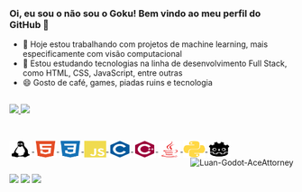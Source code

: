 ### Oi, eu sou o não sou o Goku! Bem vindo ao meu perfil do GitHub 👋

- 🔭 Hoje estou trabalhando com projetos de machine learning, mais especificamente com visão computacional
- 🌱 Estou estudando tecnologias na linha de desenvolvimento Full Stack, como HTML, CSS, JavaScript, entre outras
- 😄 Gosto de café, games, piadas ruins e tecnologia
##
<div>
  <a href="https://github.com/luanGoncas">
    <img height="180em" src="https://github-readme-stats.vercel.app/api?username=luanGoncas&show_icons=true&theme=tokyonight&include_all_commits=true&count_private=true"/>
    <img height="180em" src="https://github-readme-stats.vercel.app/api/top-langs/?username=luanGoncas&layout=compact&langs_count=16&theme=tokyonight"/>
</div>
  
##
<div style="display: inline_block"><br>
  <img align="center" alt="Luan-Linux" height="30" width="40" src="https://raw.githubusercontent.com/devicons/devicon/master/icons/linux/linux-plain.svg">
  <img align="center" alt="Luan-HTML" height="30" width="40" src="https://raw.githubusercontent.com/devicons/devicon/master/icons/html5/html5-plain.svg">
  <img align="center" alt="Luan-CSS" height="30" width="40" src="https://raw.githubusercontent.com/devicons/devicon/master/icons/css3/css3-plain.svg">
  <img align="center" alt="Luan-Js" height="30" width="40" src="https://raw.githubusercontent.com/devicons/devicon/master/icons/javascript/javascript-plain.svg">
  <img align="center" alt="Luan-C" height="30" width="40" src="https://raw.githubusercontent.com/devicons/devicon/master/icons/c/c-plain.svg">
  <img align="center" alt="Luan-CPlusPlus" height="30" width="40" src="https://raw.githubusercontent.com/devicons/devicon/master/icons/cplusplus/cplusplus-plain.svg">
  <img align="center" alt="Luan-Java" height="30" width="40" src="https://raw.githubusercontent.com/devicons/devicon/master/icons/java/java-plain.svg">
  <img align="center" alt="Luan-Python" height="30" width="40" src="https://raw.githubusercontent.com/devicons/devicon/master/icons/python/python-plain.svg">
  <img align="center" alt="Luan-Godot" height="30" width="40" src="https://raw.githubusercontent.com/devicons/devicon/master/icons/godot/godot-plain.svg">
  <img align="right" alt="Luan-Godot-AceAttorney" src="https://i.kym-cdn.com/photos/images/original/001/539/415/ff9.gif">
  
##

<div>
  <a href="mailto:luansantos95@hotmail.com"><img src="https://img.shields.io/badge/Microsoft_Outlook-0078D4?style=for-the-badge&logo=microsoft-outlook&logoColor=white" target="_blank"></a>
  <a href="mailto:luandarthgoncas@gmail.com"><img src="https://img.shields.io/badge/Gmail-D14836?style=for-the-badge&logo=gmail&logoColor=white" target="_blank"></a>
  <a href="https://www.linkedin.com/in/luangoncas/"><img src="https://img.shields.io/badge/LinkedIn-0077B5?style=for-the-badge&logo=linkedin&logoColor=white" target="_blank"></a>
  </div>
